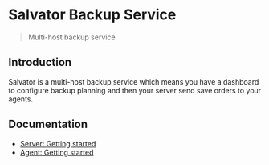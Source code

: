 # Salvator Backup Service

> Multi-host backup service

## Introduction
Salvator is a multi-host backup service which means you have a dashboard to configure backup planning and then your server send save orders to your agents.

## Documentation
* [Server: Getting started](https://github.com/SalvatorBackup/salvator/wiki/Agent:-Getting-started)
* [Agent: Getting started](https://github.com/SalvatorBackup/salvator/wiki/Agent:-Getting-started)
